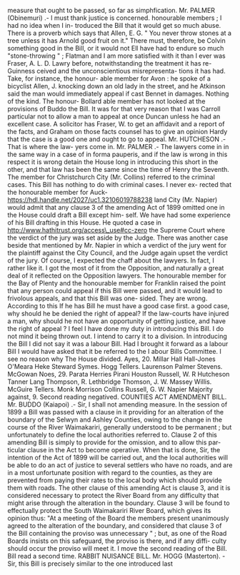 measure that ought to be passed, so far as simphfication. Mr. PALMER (Obinemuri) .- I must thank justice is concerned. honourable members ; I had no idea when I in- troduced the Bill that it would get so much abuse. There is a proverb which says that Allen, E. G. " You never throw stones at a tree unless it has Arnold good fruit on it." There must, therefore, be Colvin something good in the Bill, or it would not Ell have had to endure so much "stone-throwing " ; Flatman and I am more satisfied with it than I ever was Fraser, A. L. D. Lawry before, notwithstanding the treatment it has re- Guinness ceived and the unconscientious misrepresenta- tions it has had. Take, for instance, the honour- able member for Avon : he spoke of a bicyclist Allen, J. knocking down an old lady in the street, and he Atkinson said the man would immediately appeal if cast Bennet in damages. Nothing of the kind. The honour- Bollard able member has not looked at the provisions of Buddo the Bill. It was for that very reason that I was Carroll particular not to allow a man to appeal at once Duncan unless he had an excellent case. A solicitor has Fraser, W. to get an affidavit and a report of the facts, and Graham on those facts counsel has to give an opinion Hardy that the case is a good one and ought to go to appeal. Mr. HUTCHESON .- That is where the law- yers come in. Mr. PALMER .- The lawyers come in in the same way in a case of in forma pauperis, and if the law is wrong in this respect it is wrong detain the House long in introducing this short in the other, and that law has been the same since the time of Henry the Seventh. The member for Christchurch City (Mr. Collins) referred to the criminal cases. This Bill has nothing to do with criminal cases. I never ex- rected that the honourable member for Auck- https://hdl.handle.net/2027/uc1.32106019788238 land City (Mr. Napier) would admit that any clause 3 of the amending Act of 1899 omitted one in the House could draft a Bill except him- self. We have had some experience of his Bill drafting in this House. He quoted a case in http://www.hathitrust.org/access\_use#cc-zero the Supreme Court where the verdict of the jury was set aside by the Judge. There was another case beside that mentioned by Mr. Napier in which a verdict of the jury went for the plaintiff against the City Council, and the Judge again upset the verdict of the jury. Of course, I expected the chaff about the lawyers. In fact, I rather like it. I got the most of it from the Opposition, and naturally a great deal of it reflected on the Opposition lawyers. The honourable member for the Bay of Plenty and the honourable member for Franklin raised the point that any person could appeal if this Bill were passed, and it would lead to frivolous appeals, and that this Bill was one- sided. They are wrong. According to this If he has Bill he must have a good case first. a good case, why should he be denied the right of appeal? If the law-courts have injured a man, why should he not have an opportunity of getting justice, and have the right of appeal ? I feel I have done my duty in introducing this Bill. I do not mind it being thrown out. I intend to carry it to a division. In introducing the Bill I did not say it was a labour Bill. Had I brought it forward as a labour Bill I would have asked that it be referred to the I abour Bills Committee. I see no reason why The House divided. Ayes, 20. Millar Hall Hall-Jones O'Meara Heke Steward Symes. Hogg Tellers. Laurenson Palmer Stevens. McGowan Noes, 29. Parata Herries Pirani Houston Russell, W. R Hutcheson Tanner Lang Thompson, R. Lethbridge Thomson, J. W. Massey Willis. McGuire Tellers. Monk Morrison Collins Russell, G. W. Napier Majority against, 9. Second reading negatived. COUNTIES ACT AMENDMENT BILL. Mr. BUDDO (Kaiapoi) .- Sir, I shall not amending measure. In the session of 1899 a Bill was passed with a clause in it providing for an alteration of the boundary of the Selwyn and Ashley Counties, owing to the change in the course of the River Waimakariri, generally understood to be permanent ; but unfortunately to define the local authorities referred to. Clause 2 of this amending Bill is simply to provide for the omission, and to allow this par- ticular clause in the Act to become operative. When that is done, Sir, the intention of the Act of 1899 will be carried out, and the local authorities will be able to do an act of justice to several settlers who have no roads, and are in a most unfortunate position with regard to the counties, as they are prevented from paying their rates to the local body which should provide them with roads. The other clause of this amending Act is clause 3, and it is considered necessary to protect the River Board from any difficulty that might arise through the alteration in the boundary. Clause 3 will be found to effectually protect the South Waimakariri River Board, which gives its opinion thus: "At a meeting of the Board the members present unanimously agreed to the alteration of the boundary, and considered that clause 3 of the Bill containing the proviso was unnecessary " ; but, as one of the Road Boards insists on this safeguard, the proviso is there, and if any diffi- culty should occur the proviso will meet it. I move the second reading of the Bill. Bill read a second time. RABBIT NUISANCE BILL. Mr. HOGG (Masterton). - Sir, this Bill is precisely similar to the one introduced last 